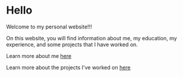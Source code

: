 # Hello

Welcome to my personal website!!!

On this website, you will find information about me, my education, my experience, and some projects that I have worked on.

Learn more about me [here](./about-page.md)

Learn more about the projects I've worked on [here](./projects-page.md)

